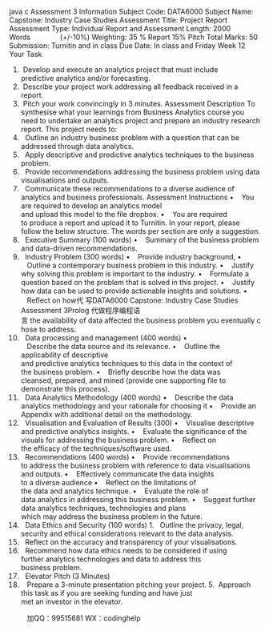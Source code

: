 java c
Assessment 3 Information
Subject Code:
DATA6000
Subject Name:
Capstone: Industry Case Studies
Assessment Title:
Project Report
Assessment Type:
Individual Report and
Assessment Length:
2000
Words               (+/-10%)
Weighting:
35 % Report 15% Pitch
Total Marks:
50
Submission:
Turnitin and in class
Due Date:
In class and Friday Week 12
Your Task
1.  Develop and execute an analytics project that must include predictive analytics and/or forecasting.
2.  Describe your project work addressing all feedback received in a report.
3.  Pitch your work convincingly in 3 minutes.
Assessment Description
To synthesise what your learnings from Business Analytics course you need to undertake an analytics project and prepare an industry research report. This project needs to:
1.   Outline an industry business problem with a question that can be addressed through data analytics.
2.   Apply descriptive and predictive analytics techniques to the business problem.
3.   Provide recommendations addressing the business problem using data visualisations and outputs.
4.   Communicate these recommendations to a diverse audience of analytics and business professionals.
Assessment Instructions
•    You are required to develop an analytics model and upload this model to the file dropbox.
•    You are required to produce a report and upload it to Turnitin.
In your report, please follow the below structure. The words per section are only a suggestion.
1.   Executive Summary (100 words)
•    Summary of the business problem and data-driven recommendations.
2.   Industry Problem (300 words)
•    Provide industry background,
•    Outline a contemporary business problem in this industry.
•    Justify why solving this problem is important to the industry.
•    Formulate a question based on the problem that is solved in this project.
•    Justify how data can be used to provide actionable insights and solutions.
•    Reflect on how代 写DATA6000 Capstone: Industry Case Studies Assessment 3Prolog
代做程序编程语言 the availability of data affected the business problem you eventually chose to address.
3.   Data processing and management (400 words)
•    Describe the data source and its relevance.
•    Outline the applicability of descriptive and predictive analytics techniques to this data in the context of the business problem.
•    Briefly describe how the data was cleansed, prepared, and mined (provide one supporting file to demonstrate this process).
4.   Data Analytics Methodology (400 words)
•    Describe the data analytics methodology and your rationale for choosing it
•    Provide an Appendix with additional detail on the methodology.
5.   Visualisation and Evaluation of Results (300)
•    Visualise descriptive and predictive analytics insights.
•    Evaluate the significance of the visuals for addressing the business problem.
•    Reflect on the efficacy of the techniques/software used.
6.   Recommendations (400 words)
•    Provide recommendations to address the business problem with reference to data visualisations and outputs.
•    Effectively communicate the data insights to a diverse audience
•    Reflect on the limitations of the data and analytics technique.
•    Evaluate the role of data analytics in addressing this business problem.
•    Suggest further data analytics techniques, technologies and plans which may address the business problem in the future.
7.   Data Ethics and Security (100 words)
1.   Outline the privacy, legal, security and ethical considerations relevant to the data analysis.
2.   Reflect on the accuracy and transparency of your visualisations.
3.   Recommend how data ethics needs to be considered if using further analytics technologies and data to address this business problem.
8.   Elevator Pitch (3 Minutes)
4.    Prepare a 3-minute presentation pitching your project.
5.  Approach this task as if you are seeking funding and have just met an investor in the elevator.





         
加QQ：99515681  WX：codinghelp
